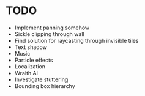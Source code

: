 # TODO
- Implement panning somehow
- Sickle clipping through wall
- Find solution for raycasting through invisible tiles
- Text shadow
- Music
- Particle effects
- Localization
- Wraith AI
- Investigate stuttering
- Bounding box hierarchy